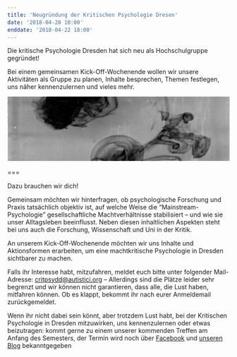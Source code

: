 ```yaml
---
title: 'Neugründung der Kritischen Psychologie Dresen'
date: '2018-04-20 10:00'
enddate: '2018-04-22 18:00'
---
```


Die kritische Psychologie Dresden hat sich neu als Hochschulgruppe gegründet!

Bei einem gemeinsamen Kick-Off-Wochenende wollen wir unsere Aktivitäten als Gruppe zu planen, Inhalte besprechen, Themen festlegen, uns näher kennenzulernen und vieles mehr.

![](rohrschach.jpg)

===

Dazu brauchen wir dich!

Gemeinsam möchten wir hinterfragen, ob psychologische Forschung und Praxis tatsächlich objektiv ist, auf welche Weise die “Mainstream-Psychologie” gesellschaftliche Machtverhältnisse stabilisiert – und wie sie unser Alltagsleben beeinflusst. Neben diesen inhaltlichen Aspekten steht bei uns auch die Forschung, Wissenschaft und Uni in der Kritik.

An unserem Kick-Off-Wochenende möchten wir uns Inhalte und Aktionsformen erarbeiten, um eine machtkritische Psychologie in Dresden sichtbarer zu machen.

Falls ihr Interesse habt, mitzufahren, meldet euch bitte unter folgender Mail-Adresse: critpsydd@autistici.org – Allerdings sind die Plätze leider sehr begrenzt und wir können nicht garantieren, dass alle, die Lust haben, mitfahren können. Ob es klappt, bekommt ihr nach eurer Anmeldemail zurückgemeldet.

Wenn ihr nicht dabei sein könnt, aber trotzdem Lust habt, bei der Kritischen Psychologie in Dresden mitzuwirken, uns kennenzulernen oder etwas beizutragen: kommt gerne zu einem unserer kommenden Treffen am Anfang des Semesters, der Termin wird noch über [Facebook](https://www.facebook.com/kritischepsy) und [unseren Blog](https://kritpsydd.noblogs.org/) bekanntgegeben
